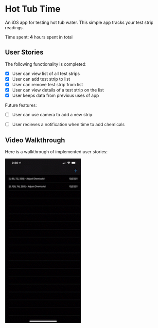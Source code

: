 # Hot Tub Time
An iOS app for testing hot tub water. 
This simple app tracks your test strip readings.

Time spent: **4** hours spent in total

## User Stories

The following functionality is completed:

- [x] User can view list of all test strips
- [x] User can add test strip to list
- [x] User can remove test strip from list
- [x] User can view details of a test strip on the list
- [x] User keeps data from previous uses of app

Future features:

- [ ] User can use camera to add a new strip
- [ ] User recieves a notification when time to add chemicals


## Video Walkthrough

Here is a walkthrough of implemented user stories:

<img src='hot-tub-time-app-demo.gif' title='Video Walkthrough' width='250' alt='Video Walkthrough' />
